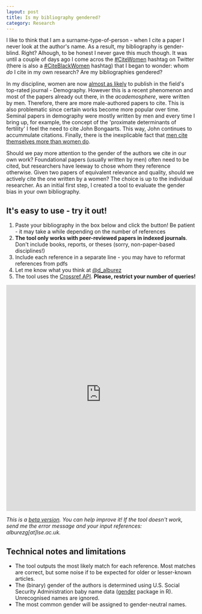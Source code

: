 ```yaml
---
layout: post
title: Is my bibliography gendered?
category: Research
---
```


I like to think that I am a surname-type-of-person - when I cite a paper I never look at the author's name. As a result, my bibliography is gender-blind. Right? 
Alhough, to be honest I never gave this much though. It was until a couple of days ago I come acros the [#CiteWomen](https://twitter.com/hashtag/citewomen) hashtag 
on Twitter (there is also a [#CiteBlackWomen](https://twitter.com/hashtag/citeblackwomen) hashtag) that I began to wonder: whom *do* I cite in my own research? 
Are my bibliographies gendered?

In my discipline, women are now [almost as likely](https://demotrends.org/2016/11/17/gendered-pattern-of-publication-in-demography/) 
to publish in the field's top-rated journal - Demography. However this is a recent phenomenon and most of the papers already out there, in the *academosphere*, 
were written by men. Therefore, there are more male-authored papers to cite. This is also problematic since certain works become more popular over time. 
Seminal papers in demography were mostly written by men and every time I bring up, for example, the concept of the 'proximate determinants of fertility' I feel 
the need to cite John Bongaarts. This way, John continues to accummulate citations. Finally, there is the inexplicable fact that 
[men cite themselves more than women do](https://www.nature.com/news/men-cite-themselves-more-than-women-do-1.20176). 

Should we pay more attention to the gender of the authors we cite in our own work? Foundational papers (usually written by men) often need to be cited, 
but researchers have leeway to chose whom they reference otherwise. Given two papers of equivalent relevance and quality, should we actively cite 
the one written by a women? The choice is up to the individual researcher. As an initial first step, I created a tool to evaluate the gender bias in your 
own bibliography.

## It's easy to use - try it out!

  1. Paste your bibliography in the box below and click the button! Be patient - it may take a while depending on the number of references
  2. **The tool only works with peer-reviewed papers in indexed journals**. Don't include books, reports, or theses (sorry, non-paper-based disciplines!)
  3. Include each reference in a separate line - you may have to reformat references from pdfs
  4. Let me know what you think at [@d_alburez](https://twitter.com/d_alburez)  
  5. The tool uses the [Crossref API](https://github.com/CrossRef/rest-api-doc). **Please, restrict your number of queries!**

<iframe width = "100%" height = "600px" seamless frameborder = "0" src="http://ec2-18-218-227-138.us-east-2.compute.amazonaws.com:3838/myapp/"></iframe>

*This is a [beta version](https://github.com/alburezg/gender_bibliography). You can help improve it! If the tool doesn't work, send me the error message and
your input references: alburezg[at]lse.ac.uk.*

## Technical notes and limitations

  - The tool outputs the most likely match for each reference. Most matches are correct, but some noise if to be expected for older or lesser-known articles.
  - The (binary) gender of the authors is determined using U.S. Social Security Administration baby name data ([gender](https://www.r-project.org/nosvn/pandoc/gender.html) package in R). Unrecognised names are ignored.
  - The most common gender will be assigned to gender-neutral names.
